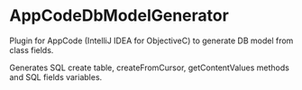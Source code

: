 # AppCodeDbModelGenerator
Plugin for AppCode (IntelliJ IDEA for ObjectiveC) to generate DB model from class fields.

Generates SQL create table, createFromCursor, getContentValues methods and SQL fields variables.
